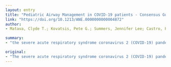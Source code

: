 ```yaml
---
layout: entry
title: "Pediatric Airway Management in COVID-19 patients - Consensus Guidelines from the Society for Pediatric Anesthesia's Pediatric Difficult Intubation Collaborative and the Canadian Pediatric Anesthesia Society"
link: "https://doi.org/10.1213/ANE.0000000000004872"
author:
- Matava, Clyde T.; Kovatsis, Pete G.; Summers, Jennifer Lee; Castro, Pilar; Denning, Simon; Yu, Julie; Lockman, Justin L.; Von Ungern-Sternberg, Britta; Sabato, Stefano; Lee, Lisa K.; Ayad, Ihab; Mireles, Sam; Lardner, David; Whyte, Simon; Szolnoki, Judit; Jagannathan, Narasimhan; Thompson, Nicole; Stein, Mary Lyn; Dalesio, Nicholas; Greenberg, Robert; McCloskey, John; Peyton, James; Evans, Faye; Haydar, Bishr; Reynolds, Paul; Chiao, Franklin; Taicher, Brad; Templeton, Thomas; Bhalla, Tarun; Raman, Vidya T.; Garcia-Marcinkiewicz, Annery; Galvez, Jorge; Tan, Jonathan; Rehman, Mohamed; Crockett, Christy; Olomu, Patrick; Szmuk, Peter; Glover, Chris; Matuszczak, Maria; Galvez, Ignacio; Hunyady, Agnes; Polaner, David; Gooden, Cheryl; Hsu, Grace; Gumaney, Harshad; Perez-Pradilla, Caroline; Kiss, Edgar E.; Theroux, Mary C.; Lau, Jennifer; Asaf, Saeedah; Ingelmo, Pablo; Engelhardt, Thomas; Hervias, Monica; Greenwood, Eric; Javia, Luv; Disma, Nicola; Yaster, Myron; Fiadjoe, John E.

summary:
- "the severe acute respiratory syndrome coronavirus 2 (COVID-19) pandemic has forced clinicians to care for patients without evidence-based guidelines. The PeDI-C generated consensus guidelines on airway management in pediatric anesthesia based on expert opinion and early data about the disease. Recommendations include administering anxiolytic medications, intravenous anesthetic inductions and tracheal intubation using video laryngoscopes."

original:
- "The severe acute respiratory syndrome coronavirus 2 (COVID-19) pandemic has challenged medical systems and clinicians globally to unforeseen levels. COVID-19's rapid spread has forced clinicians to care for patients with a highly contagious disease without evidence-based guidelines. Using a virtual modified nominal group technique, the Pediatric Difficult Intubation Collaborative (PeDI-C), which currently includes 35 hospitals from six countries, generated consensus guidelines on airway management in pediatric anesthesia based on expert opinion and early data about the disease. The PeDI-C identified overarching goals during care, including minimizing aerosolized respiratory secretions, minimizing the number of clinicians in contact with a patient, and recognizing that undiagnosed asymptomatic patients may shed the virus and infect healthcare workers. Recommendations include administering anxiolytic medications, intravenous anesthetic inductions, tracheal intubation using video laryngoscopes and cuffed tracheal tubes, use of in-line suction catheters, and modifying workflow to recover patients from anesthesia in the operating room. Importantly, the PeDI-C recommends that anesthesiologists consider using appropriate personal protective equipment when performing aerosol-generating medical procedures in asymptomatic children, in addition to known or suspected children with COVID-19. Airway procedures should be done in negative pressure rooms when available. Adequate time should be allowed for operating room cleaning and air filtration between surgical cases. Research using rigorous study designs is urgently needed to inform safe practices during the COVID-19 pandemic. Until further information is available, the PeDI-C advises that clinicians consider these guidelines to enhance the safety of health care workers during airway management when performing aerosol-generating medical procedures. These guidelines have been endorsed by the Society for Pediatric Anesthesia and the Canadian Pediatric Anesthesia Society."
---
```


